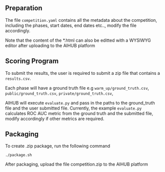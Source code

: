 ## Preparation

The file `competition.yaml` contains all the metadata about the competition, including the phases, start dates, end dates etc.., modify the file accordingly.

Note that the content of the *.html can also be editted with a WYSIWYG editor after uploading to the AIHUB platform

## Scoring Program

To submit the results, the user is required to submit a zip file that contains a `results.csv`. 

Each phase will have a ground truth file e.g `warm_up/ground_truth.csv`, `public/ground_truth.csv`, `private/ground_truth.csv`, 

AIHUB will execute `evaluate.py` and pass in the paths to the ground_truth file and the user submitted file. Currently, the example `evaluate.py` calculates ROC AUC metric from the ground truth and the submitted file, modify accordingly if other metrics are required.

## Packaging
To create .zip package, run the following command

```
./package.sh
```

After packaging, upload the file competition.zip to the AIHUB platform
